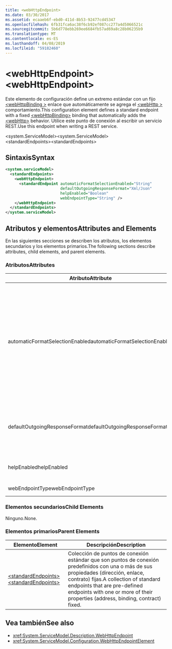 ```yaml
---
title: <webHttpEndpoint>
ms.date: 03/30/2017
ms.assetid: ecaaeb6f-ebd0-411d-8b53-92477cd45347
ms.openlocfilehash: 6fb31fca6ac38f6cb92ef087cc277a4d5066521c
ms.sourcegitcommit: 5b6d778ebb269ee6684fb57ad69a8c28b06235b9
ms.translationtype: MT
ms.contentlocale: es-ES
ms.lasthandoff: 04/08/2019
ms.locfileid: "59182460"
---
```

# <a name="webhttpendpoint"></a><span data-ttu-id="7b360-101">\<webHttpEndpoint></span><span class="sxs-lookup"><span data-stu-id="7b360-101">\<webHttpEndpoint></span></span>
<span data-ttu-id="7b360-102">Este elemento de configuración define un extremo estándar con un fijo [ \<webHttpBinding >](../../../../../docs/framework/configure-apps/file-schema/wcf/webhttpbinding.md) enlace que automáticamente se agrega el [ \<webHttp >](../../../../../docs/framework/configure-apps/file-schema/wcf/webhttp.md) comportamiento.</span><span class="sxs-lookup"><span data-stu-id="7b360-102">This configuration element defines a standard endpoint with a fixed [\<webHttpBinding>](../../../../../docs/framework/configure-apps/file-schema/wcf/webhttpbinding.md) binding that automatically adds the [\<webHttp>](../../../../../docs/framework/configure-apps/file-schema/wcf/webhttp.md) behavior.</span></span> <span data-ttu-id="7b360-103">Utilice este punto de conexión al escribir un servicio REST.</span><span class="sxs-lookup"><span data-stu-id="7b360-103">Use this endpoint when writing a REST service.</span></span>  
  
<span data-ttu-id="7b360-104">\<system.ServiceModel></span><span class="sxs-lookup"><span data-stu-id="7b360-104">\<system.ServiceModel></span></span>  
<span data-ttu-id="7b360-105">\<standardEndpoints></span><span class="sxs-lookup"><span data-stu-id="7b360-105">\<standardEndpoints></span></span>  
  
## <a name="syntax"></a><span data-ttu-id="7b360-106">Sintaxis</span><span class="sxs-lookup"><span data-stu-id="7b360-106">Syntax</span></span>  
  
```xml  
<system.serviceModel>
  <standardEndpoints>
    <webHttpEndpoint>
      <standardEndpoint automaticFormatSelectionEnabled="String"
                        defaultOutgoingResponseFormat="Xml/Json"
                        helpEnabled="Boolean"
                        webEndpointType="String" />
    </webHttpEndpoint>
  </standardEndpoints>
</system.serviceModel>
```  
  
## <a name="attributes-and-elements"></a><span data-ttu-id="7b360-107">Atributos y elementos</span><span class="sxs-lookup"><span data-stu-id="7b360-107">Attributes and Elements</span></span>  
 <span data-ttu-id="7b360-108">En las siguientes secciones se describen los atributos, los elementos secundarios y los elementos primarios.</span><span class="sxs-lookup"><span data-stu-id="7b360-108">The following sections describe attributes, child elements, and parent elements.</span></span>  
  
### <a name="attributes"></a><span data-ttu-id="7b360-109">Atributos</span><span class="sxs-lookup"><span data-stu-id="7b360-109">Attributes</span></span>  
  
|<span data-ttu-id="7b360-110">Atributo</span><span class="sxs-lookup"><span data-stu-id="7b360-110">Attribute</span></span>|<span data-ttu-id="7b360-111">Descripción</span><span class="sxs-lookup"><span data-stu-id="7b360-111">Description</span></span>|  
|---------------|-----------------|  
|<span data-ttu-id="7b360-112">automaticFormatSelectionEnabled</span><span class="sxs-lookup"><span data-stu-id="7b360-112">automaticFormatSelectionEnabled</span></span>|<span data-ttu-id="7b360-113">Valor booleano que indica si la selección de formato automática está habilitada.</span><span class="sxs-lookup"><span data-stu-id="7b360-113">A Boolean value that indicates whether automatic format selection is enabled.</span></span><br /><br /> <span data-ttu-id="7b360-114">Cuando la selección de formato automática está habilitada, la infraestructura analiza el encabezado `Accept` del mensaje de solicitud y determina el formato de la respuesta más adecuado.</span><span class="sxs-lookup"><span data-stu-id="7b360-114">When automatic format selection is enabled, the infrastructure parses the `Accept` header of the request message and determines the most appropriate response format.</span></span> <span data-ttu-id="7b360-115">Si el encabezado `Accept` no especifica un formato de respuesta adecuado, la infraestructura usa el `Content-Type` del mensaje de solicitud o el formato de respuesta predeterminado de la operación.</span><span class="sxs-lookup"><span data-stu-id="7b360-115">If the `Accept` header does not specify a suitable response format, the infrastructure uses the `Content-Type` of the request message or the default response format of the operation.</span></span>|  
|<span data-ttu-id="7b360-116">defaultOutgoingResponseFormat</span><span class="sxs-lookup"><span data-stu-id="7b360-116">defaultOutgoingResponseFormat</span></span>|<span data-ttu-id="7b360-117">Un atributo que especifica el formato de respuesta saliente predeterminado.</span><span class="sxs-lookup"><span data-stu-id="7b360-117">An attribute that specifies the default outgoing response format.</span></span> <span data-ttu-id="7b360-118">Este atributo es del tipo <xref:System.ServiceModel.Web.WebMessageFormat>.</span><span class="sxs-lookup"><span data-stu-id="7b360-118">This attribute is of the <xref:System.ServiceModel.Web.WebMessageFormat> type</span></span>|  
|<span data-ttu-id="7b360-119">helpEnabled</span><span class="sxs-lookup"><span data-stu-id="7b360-119">helpEnabled</span></span>|<span data-ttu-id="7b360-120">Valor booleano que indica si la página de ayuda HTTP está habilitada para el punto de conexión.</span><span class="sxs-lookup"><span data-stu-id="7b360-120">A Boolean value that indicates whether the HTTP help page is enabled for the endpoint.</span></span>|  
|<span data-ttu-id="7b360-121">webEndpointType</span><span class="sxs-lookup"><span data-stu-id="7b360-121">webEndpointType</span></span>|<span data-ttu-id="7b360-122">Cadena que especifica el tipo de punto de conexión.</span><span class="sxs-lookup"><span data-stu-id="7b360-122">A string that specifies the type of the endpoint.</span></span>|  
  
### <a name="child-elements"></a><span data-ttu-id="7b360-123">Elementos secundarios</span><span class="sxs-lookup"><span data-stu-id="7b360-123">Child Elements</span></span>  
 <span data-ttu-id="7b360-124">Ninguno.</span><span class="sxs-lookup"><span data-stu-id="7b360-124">None.</span></span>  
  
### <a name="parent-elements"></a><span data-ttu-id="7b360-125">Elementos primarios</span><span class="sxs-lookup"><span data-stu-id="7b360-125">Parent Elements</span></span>  
  
|<span data-ttu-id="7b360-126">Elemento</span><span class="sxs-lookup"><span data-stu-id="7b360-126">Element</span></span>|<span data-ttu-id="7b360-127">Descripción</span><span class="sxs-lookup"><span data-stu-id="7b360-127">Description</span></span>|  
|-------------|-----------------|  
|[<span data-ttu-id="7b360-128">\<standardEndpoints></span><span class="sxs-lookup"><span data-stu-id="7b360-128">\<standardEndpoints></span></span>](../../../../../docs/framework/configure-apps/file-schema/wcf/standardendpoints.md)|<span data-ttu-id="7b360-129">Colección de puntos de conexión estándar que son puntos de conexión predefinidos con una o más de sus propiedades (dirección, enlace, contrato) fijas.</span><span class="sxs-lookup"><span data-stu-id="7b360-129">A collection of standard endpoints that are pre-defined endpoints with one or more of their properties (address, binding, contract) fixed.</span></span>|  
  
## <a name="see-also"></a><span data-ttu-id="7b360-130">Vea también</span><span class="sxs-lookup"><span data-stu-id="7b360-130">See also</span></span>

- <xref:System.ServiceModel.Description.WebHttpEndpoint>
- <xref:System.ServiceModel.Configuration.WebHttpEndpointElement>
